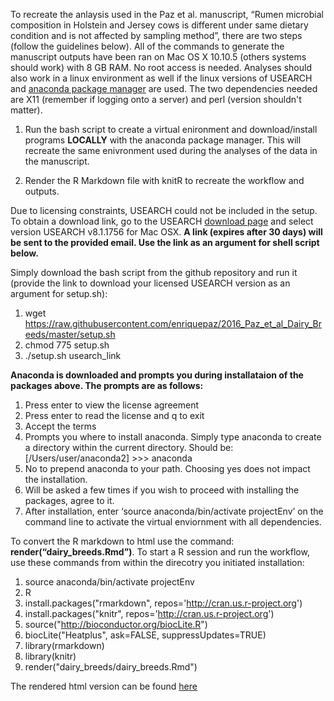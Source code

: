 To recreate the anlaysis used in the Paz et al. manuscript, “Rumen microbial composition in Holstein and Jersey cows is different under same dietary condition and is not affected by sampling method”, there are two steps (follow the guidelines below). All of the commands to generate the manuscript outputs have been ran on Mac OS X 10.10.5 (others systems should work) with 8 GB RAM. No root access is needed. Analyses should also work in a linux environment as well if the linux versions of USEARCH and [anaconda package manager](https://www.continuum.io/downloads) are used. The two dependencies needed are X11 (remember if logging onto a server) and perl (version shouldn't matter).
 
  1. Run the bash script to create a virtual enironment and download/install programs **LOCALLY** with the anaconda package manager. This will recreate the same enivronment used during the analyses of the data in the manuscript.
  
  2. Render the R Markdown file with knitR to recreate the workflow and outputs.

Due to licensing constraints, USEARCH could not be included in the setup. To obtain a download link, go to the USEARCH [download page](http://www.drive5.com/usearch/download.html) and select version USEARCH v8.1.1756 for Mac OSX. **A link (expires after 30 days) will be sent to the provided email. Use the link as an argument for shell script below.**

Simply download the bash script from the github repository and run it (provide the link to download your licensed USEARCH version as an argument for setup.sh):

  1. wget https://raw.githubusercontent.com/enriquepaz/2016_Paz_et_al_Dairy_Breeds/master/setup.sh
  2. chmod 775 setup.sh
  3. ./setup.sh usearch_link

**Anaconda is downloaded and prompts you during installataion of the packages above. The prompts are as follows:**

  1. Press enter to view the license agreement
  2. Press enter to read the license and q to exit
  3. Accept the terms
  4. Prompts you where to install anaconda. Simply type anaconda to create a directory within the current directory. Should be: [/Users/user/anaconda2] >>> anaconda
  5. No to prepend anaconda to your path. Choosing yes does not impact the installation.
  6. Will be asked a few times if you wish to proceed with installing the packages, agree to it.
  7. After installation, enter ‘source anaconda/bin/activate projectEnv’ on the command line to activate the virtual enviornment with all dependencies.

To convert the R markdown to html use the command: **render(“dairy_breeds.Rmd”)**. To start a R session and run the workflow, use these commands from within the direcotry you initiated installation:

 1. source anaconda/bin/activate projectEnv
 2. R
 3. install.packages("rmarkdown", repos='http://cran.us.r-project.org')
 4. install.packages("knitr", repos='http://cran.us.r-project.org')
 5. source("http://bioconductor.org/biocLite.R")
 6. biocLite("Heatplus", ask=FALSE, suppressUpdates=TRUE)
 7. library(rmarkdown)
 8. library(knitr)
 9. render("dairy_breeds/dairy_breeds.Rmd")

The rendered html version can be found [here](dairy_breeds.html)
